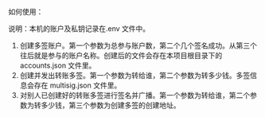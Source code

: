 如何使用：

说明：本机的账户及私钥记录在.env 文件中。

1. 创建多签账户。第一个参数为总参与账户数，第二个几个签名成功。从第三个往后就是参与的账户名称。创建后的文件会存在本项目根目录下的 accounts.json 文件里。
2. 创建并发出转账多签。第一个参数为转给谁，第二个参数为转多少钱。多签信息会存在 multisig.json 文件里。
3. 对别人已创建好的转账多签进行签名并广播。第一个参数为转给谁，第二个参数为转多少钱，第三个参数为创建多签的创建地址。
